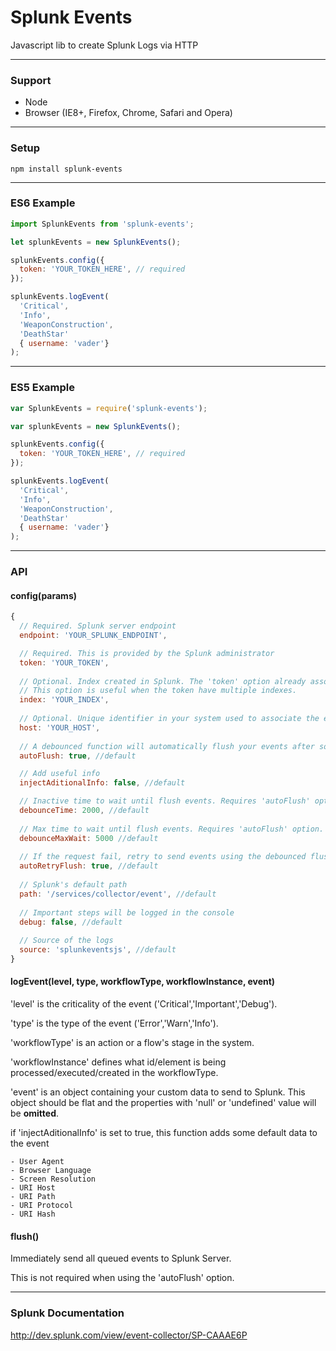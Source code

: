 # Splunk Events

Javascript lib to create Splunk Logs via HTTP

-------
### Support

- Node
- Browser (IE8+, Firefox, Chrome, Safari and Opera)

-------
### Setup

```npm install splunk-events```

-------
### ES6 Example

```javascript
import SplunkEvents from 'splunk-events';

let splunkEvents = new SplunkEvents();

splunkEvents.config({
  token: 'YOUR_TOKEN_HERE', // required
});

splunkEvents.logEvent(
  'Critical', 
  'Info', 
  'WeaponConstruction', 
  'DeathStar'
  { username: 'vader'}
);
```

-------
### ES5 Example

```javascript
var SplunkEvents = require('splunk-events');

var splunkEvents = new SplunkEvents();

splunkEvents.config({
  token: 'YOUR_TOKEN_HERE', // required
});

splunkEvents.logEvent(
  'Critical', 
  'Info', 
  'WeaponConstruction', 
  'DeathStar'
  { username: 'vader'}
);
```

-------
### API


#### config(params)
```javascript
{
  // Required. Splunk server endpoint
  endpoint: 'YOUR_SPLUNK_ENDPOINT',

  // Required. This is provided by the Splunk administrator
  token: 'YOUR_TOKEN',
  
  // Optional. Index created in Splunk. The 'token' option already associates the index info. 
  // This option is useful when the token have multiple indexes.
  index: 'YOUR_INDEX',
 
  // Optional. Unique identifier in your system used to associate the events with the device
  host: 'YOUR_HOST',
  
  // A debounced function will automatically flush your events after some time
  autoFlush: true, //default

  // Add useful info
  injectAditionalInfo: false, //default

  // Inactive time to wait until flush events. Requires 'autoFlush' option.
  debounceTime: 2000, //default
  
  // Max time to wait until flush events. Requires 'autoFlush' option.
  debounceMaxWait: 5000 //default
  
  // If the request fail, retry to send events using the debounced flush function 
  autoRetryFlush: true, //default
  
  // Splunk's default path
  path: '/services/collector/event', //default
  
  // Important steps will be logged in the console
  debug: false, //default
  
  // Source of the logs
  source: 'splunkeventsjs', //default
}
```

#### logEvent(level, type, workflowType, workflowInstance, event)

'level' is the criticality of the event ('Critical','Important','Debug').

'type' is the type of the event ('Error','Warn','Info').

'workflowType' is an action or a flow's stage in the system.

'workflowInstance' defines what id/element is being processed/executed/created in the workflowType.

'event' is an object containing your custom data to send to Splunk. This object should be flat and the properties with 'null' or 'undefined' value will be **omitted**.

if 'injectAditionalInfo' is set to true, this function adds some default data to the event
```
- User Agent
- Browser Language
- Screen Resolution
- URI Host
- URI Path
- URI Protocol
- URI Hash
```

#### flush()

Immediately send all queued events to Splunk Server.

This is not required when using the 'autoFlush' option.


-------
### Splunk Documentation
http://dev.splunk.com/view/event-collector/SP-CAAAE6P
